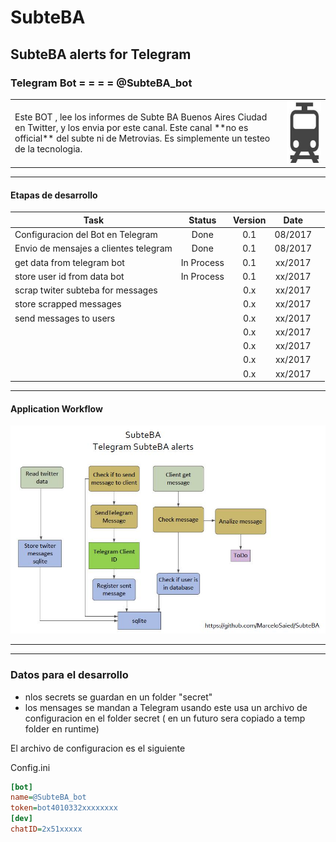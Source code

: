 #                      SubteBA
##               SubteBA alerts for Telegram

###          Telegram Bot    = = = =    @SubteBA_bot
<table border="0">
<tr><td>
Este BOT , lee los informes de Subte BA Buenos Aires Ciudad en Twitter, y los envia por este canal.
Este canal **no es official** del subte ni de Metrovias.
Es simplemente un testeo de la tecnologia.
</td> <td> <img src="https://github.com/MarceloSaied/SubteBA/blob/master/images/SubteBA_icon.jpg" 
alt="SubteBA Logo" height="100" width="200"> 
</td></tr>

</table>

- - -
#### Etapas de desarrollo
| Task                                  | Status     | Version| Date      |     |
| ------------------------------------- |:----------:| :-----:| :--------:|----:|
| Configuracion del Bot en Telegram     | Done       | 0.1    |  08/2017  |     | 
| Envio de mensajes a clientes telegram | Done       | 0.1    |  08/2017  |     |
| get data from telegram bot            | In Process | 0.1    |  xx/2017  |     |
| store user id from data bot           | In Process | 0.1    |  xx/2017  |     |
| scrap twiter subteba for messages     |            | 0.x    |  xx/2017  |     |
| store scrapped messages               |            | 0.x    |  xx/2017  |     |
| send messages to users                |            | 0.x    |  xx/2017  |     |
|                                       |            | 0.x    |  xx/2017  |     |
|                                       |            | 0.x    |  xx/2017  |     |
|                                       |            | 0.x    |  xx/2017  |     |
|                                       |            | 0.x    |  xx/2017  |     |


- - -
#### Application Workflow
![Workflow1 image](https://github.com/MarceloSaied/SubteBA/blob/master/images/workflow1.jpg)

- - - 
- - -
### Datos para el desarrollo

* nlos secrets se guardan en un folder  "secret"
* los mensages se mandan a Telegram usando este usa un archivo de configuracion en el folder secret ( en un futuro sera copiado a temp folder en runtime)

El archivo de configuracion es el siguiente

Config.ini

```ini
[bot]
name=@SubteBA_bot
token=bot4010332xxxxxxxx
[dev]
chatID=2x51xxxxx

```
